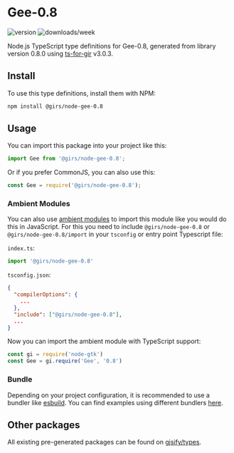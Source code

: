 
# Gee-0.8

![version](https://img.shields.io/npm/v/@girs/node-gee-0.8)
![downloads/week](https://img.shields.io/npm/dw/@girs/node-gee-0.8)


Node.js TypeScript type definitions for Gee-0.8, generated from library version 0.8.0 using [ts-for-gir](https://github.com/gjsify/ts-for-gir) v3.0.3.


## Install

To use this type definitions, install them with NPM:
```bash
npm install @girs/node-gee-0.8
```

## Usage

You can import this package into your project like this:
```ts
import Gee from '@girs/node-gee-0.8';
```

Or if you prefer CommonJS, you can also use this:
```ts
const Gee = require('@girs/node-gee-0.8');
```

### Ambient Modules

You can also use [ambient modules](https://github.com/gjsify/ts-for-gir/tree/main/packages/cli#ambient-modules) to import this module like you would do this in JavaScript.
For this you need to include `@girs/node-gee-0.8` or `@girs/node-gee-0.8/import` in your `tsconfig` or entry point Typescript file:

`index.ts`:
```ts
import '@girs/node-gee-0.8'
```

`tsconfig.json`:
```json
{
  "compilerOptions": {
    ...
  },
  "include": ["@girs/node-gee-0.8"],
  ...
}
```

Now you can import the ambient module with TypeScript support: 

```ts
const gi = require('node-gtk')
const Gee = gi.require('Gee', '0.8')
```


### Bundle

Depending on your project configuration, it is recommended to use a bundler like [esbuild](https://esbuild.github.io/). You can find examples using different bundlers [here](https://github.com/gjsify/ts-for-gir/tree/main/examples).

## Other packages

All existing pre-generated packages can be found on [gjsify/types](https://github.com/gjsify/types).

